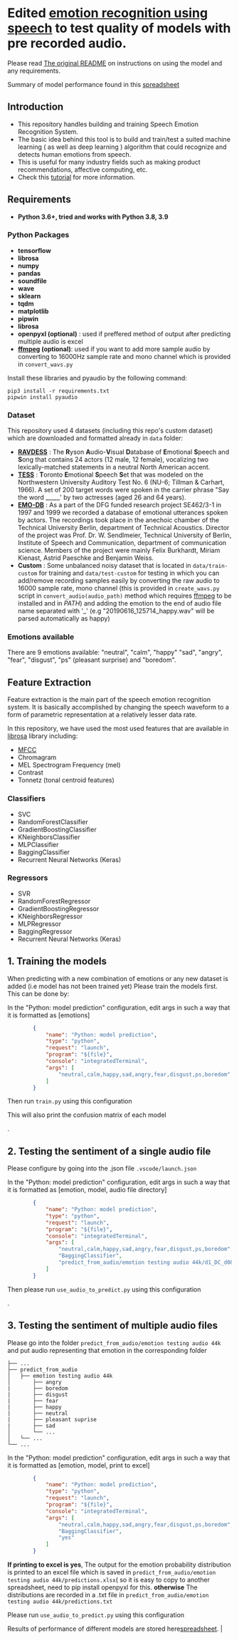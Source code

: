 # Edited [emotion recognition using speech](https://github.com/x4nth055/emotion-recognition-using-speech) to test quality of models with pre recorded audio.

Please read [The original README](https://github.com/NeneMatsuki/emotion-recognition-using-speech/blob/master/README_original.md) on instructions on using the model and any requirements. 

Summary of model performance found in this [spreadsheet](https://docs.google.com/spreadsheets/d/1eKX86JusWnL_1YBtDadtsKyx1cQiSuedk0V_xlTiHLw/edit?usp=sharing)

## Introduction
- This repository handles building and training Speech Emotion Recognition System.
- The basic idea behind this tool is to build and train/test a suited machine learning ( as well as deep learning ) algorithm that could recognize and detects human emotions from speech.
- This is useful for many industry fields such as making product recommendations, affective computing, etc.
- Check this [tutorial](https://www.thepythoncode.com/article/building-a-speech-emotion-recognizer-using-sklearn) for more information.
## Requirements
- **Python 3.6+, tried and works with Python 3.8, 3.9**
### Python Packages
- **tensorflow**
- **librosa**
- **numpy**
- **pandas**
- **soundfile**
- **wave**
- **sklearn**
- **tqdm**
- **matplotlib**
- **pipwin**
- **librosa**
- **openpyxl (optional)** : used if preffered method of output after predicting multiple audio is excel
- **[ffmpeg](https://ffmpeg.org/) (optional)**: used if you want to add more sample audio by converting to 16000Hz sample rate and mono channel which is provided in ``convert_wavs.py``

Install these libraries and pyaudio by the following command:
```
pip3 install -r requirements.txt
pipwin install pyaudio
```

### Dataset
This repository used 4 datasets (including this repo's custom dataset) which are downloaded and formatted already in `data` folder:
- [**RAVDESS**](https://zenodo.org/record/1188976) : The **R**yson **A**udio-**V**isual **D**atabase of **E**motional **S**peech and **S**ong that contains 24 actors (12 male, 12 female), vocalizing two lexically-matched statements in a neutral North American accent.
- [**TESS**](https://tspace.library.utoronto.ca/handle/1807/24487) : **T**oronto **E**motional **S**peech **S**et that was modeled on the Northwestern University Auditory Test No. 6 (NU-6; Tillman & Carhart, 1966). A set of 200 target words were spoken in the carrier phrase "Say the word _____' by two actresses (aged 26 and 64 years).
- [**EMO-DB**](http://emodb.bilderbar.info/docu/) : As a part of the DFG funded research project SE462/3-1 in 1997 and 1999 we recorded a database of emotional utterances spoken by actors. The recordings took place in the anechoic chamber of the Technical University Berlin, department of Technical Acoustics. Director of the project was Prof. Dr. W. Sendlmeier, Technical University of Berlin, Institute of Speech and Communication, department of communication science. Members of the project were mainly Felix Burkhardt, Miriam Kienast, Astrid Paeschke and Benjamin Weiss.
- **Custom** : Some unbalanced noisy dataset that is located in `data/train-custom` for training and `data/test-custom` for testing in which you can add/remove recording samples easily by converting the raw audio to 16000 sample rate, mono channel (this is provided in `create_wavs.py` script in ``convert_audio(audio_path)`` method which requires [ffmpeg](https://ffmpeg.org/) to be installed and in *PATH*) and adding the emotion to the end of audio file name separated with '_' (e.g "20190616_125714_happy.wav" will be parsed automatically as happy)


### Emotions available
There are 9 emotions available: "neutral", "calm", "happy" "sad", "angry", "fear", "disgust", "ps" (pleasant surprise) and "boredom".
## Feature Extraction
Feature extraction is the main part of the speech emotion recognition system. It is basically accomplished by changing the speech waveform to a form of parametric representation at a relatively lesser data rate.

In this repository, we have used the most used features that are available in [librosa](https://github.com/librosa/librosa) library including:
- [MFCC](https://en.wikipedia.org/wiki/Mel-frequency_cepstrum)
- Chromagram 
- MEL Spectrogram Frequency (mel)
- Contrast
- Tonnetz (tonal centroid features)

### Classifiers
- SVC
- RandomForestClassifier
- GradientBoostingClassifier
- KNeighborsClassifier
- MLPClassifier
- BaggingClassifier
- Recurrent Neural Networks (Keras)
### Regressors
- SVR
- RandomForestRegressor
- GradientBoostingRegressor
- KNeighborsRegressor
- MLPRegressor
- BaggingRegressor
- Recurrent Neural Networks (Keras)

## 1. Training the models 
When predicting with a new combination of emotions or any new dataset is added (i.e model has not been trained yet) Please train the models first. This can be done by:

In the "Python: model prediction" configuration, edit args in such a way that it is formatted as [emotions]

```.json
        {
            "name": "Python: model prediction",
            "type": "python",
            "request": "launch",
            "program": "${file}",
            "console": "integratedTerminal",
            "args": [
                "neutral,calm,happy,sad,angry,fear,disgust,ps,boredom"
            ]
        }

```

Then run `train.py` using this configuration

This will also print the confusion matrix of each model

.


## 2. Testing the sentiment of a single audio file 
Please configure by going into the .json file `.vscode/launch.json`

In the "Python: model prediction" configuration, edit args in such a way that it is formatted as [emotion, model, audio file directory]

```.json
        {
            "name": "Python: model prediction",
            "type": "python",
            "request": "launch",
            "program": "${file}",
            "console": "integratedTerminal",
            "args": [
                "neutral,calm,happy,sad,angry,fear,disgust,ps,boredom",
                "BaggingClassifier",
                "predict_from_audio/emotion testing audio 44k/d1_DC_d08.wav"
            ]
        }

```

Then please run `use_audio_to_predict.py` using this configuration

.

## 3. Testing the sentiment of multiple audio files

Please go into the folder `predict_from_audio/emotion testing audio 44k` and put audio representing that emotion in the corresponding folder
        
    ├── ...
    ├── predict_from_audio                    
    │   ├── emotion testing audio 44k          
    │       ├── angry         
    |       ├── boredom
    |       ├── disgust
    |       ├── fear
    |       ├── happy
    |       ├── neutral
    |       ├── pleasant suprise
    |       ├── sad
    │       └── ...
    │   └── ...  
    └── ...      
    

In the "Python: model prediction" configuration, edit args in such a way that it is formatted as [emotion, model, print to excel]

```.json
        {
            "name": "Python: model prediction",
            "type": "python",
            "request": "launch",
            "program": "${file}",
            "console": "integratedTerminal",
            "args": [
                "neutral,calm,happy,sad,angry,fear,disgust,ps,boredom",
                "BaggingClassifier",
                "yes"
            ]
        }

```

**If printing to excel is yes**, The output for the emotion probability distribution is printed to an excel file which is saved in `predict_from_audio/emotion testing audio 44k/predictions.xlsx`( so it is easy to copy to another spreadsheet, need to pip install openpyxl for this. **otherwise** The distributions are recorded in a .txt file in `predict_from_audio/emotion testing audio 44k/predictions.txt`

Please run `use_audio_to_predict.py` using this configuration

Results of performance of different models are stored here[spreadsheet](https://docs.google.com/spreadsheets/d/1eKX86JusWnL_1YBtDadtsKyx1cQiSuedk0V_xlTiHLw/edit?usp=sharing). |

